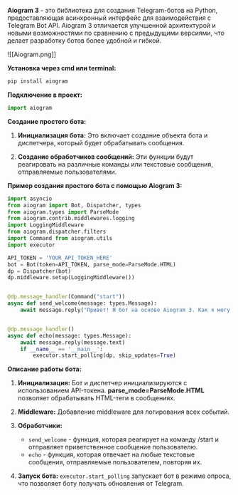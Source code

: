 **Aiogram 3** - это библиотека для создания Telegram-ботов на Python, предоставляющая асинхронный интерфейс для взаимодействия с Telegram Bot API. Aiogram 3 отличается улучшенной архитектурой и новыми возможностями по сравнению с предыдущими версиями, что делает разработку ботов более удобной и гибкой.

![[Aiogram.png]]

**Установка через cmd или terminal:**

```Python
pip install aiogram
```

**Подключение в проект:**

```Python
import aiogram
```

**Создание простого бота:**

1. **Инициализация бота:** Это включает создание объекта бота и диспетчера, который будет обрабатывать сообщения.
    
2. **Создание обработчиков сообщений:** Эти функции будут реагировать на различные команды или текстовые сообщения, отправляемые пользователями.
    

**Пример создания простого бота с помощью Aiogram 3:**

```Python
import asyncio 
from aiogram import Bot, Dispatcher, types 
from aiogram.types import ParseMode 
from aiogram.contrib.middlewares.logging 
import LoggingMiddleware 
from aiogram.dispatcher.filters 
import Command from aiogram.utils 
import executor  

API_TOKEN = 'YOUR_API_TOKEN_HERE'
bot = Bot(token=API_TOKEN, parse_mode=ParseMode.HTML)
dp = Dispatcher(bot) 
dp.middleware.setup(LoggingMiddleware())


@dp.message_handler(Command("start"))
async def send_welcome(message: types.Message):     
	await message.reply("Привет! Я бот на основе Aiogram 3. Как я могу помочь вам сегодня?")


@dp.message_handler() 
async def echo(message: types.Message):
	await message.reply(message.text)
	if __name__ == '__main__':
		executor.start_polling(dp, skip_updates=True)
```

**Описание работы бота:**

1. **Инициализация:** Бот и диспетчер инициализируются с использованием API-токена. **parse_mode=ParseMode.HTML** позволяет обрабатывать HTML-теги в сообщениях.
    
2. **Middleware:** Добавление middleware для логирования всех событий.
    
3. **Обработчики:**
    
    - `send_welcome` - функция, которая реагирует на команду /start и отправляет приветственное сообщение пользователю.
    - `echo` - функция, которая отвечает на любые текстовые сообщения, отправляемые пользователем, повторяя их.
4. **Запуск бота:** `executor.start_polling` запускает бот в режиме опроса, что позволяет боту получать обновления от Telegram.